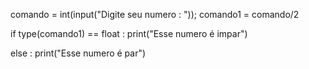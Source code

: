 
comando = int(input("Digite seu numero : "));
comando1 = comando/2

if type(comando1) == float :
    print("Esse numero é impar")

else :
    print("Esse numero é par")
